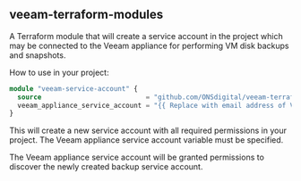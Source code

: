 ## veeam-terraform-modules

A Terraform module that will create a service account in the project which may be connected to the Veeam appliance for
performing VM disk backups and snapshots.

How to use in your project:

```terraform
module "veeam-service-account" {
  source                          = "github.com/ONSdigital/veeam-terraform-modules"
  veeam_appliance_service_account = "{{ Replace with email address of Veeam appliance service account }}"
}
```

This will create a new service account with all required permissions in your project. The Veeam appliance service account
variable must be specified.

The Veeam appliance service account will be granted permissions to discover the newly created backup service account.